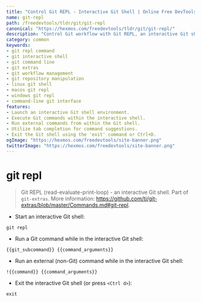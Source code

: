 ```yaml
---
title: "Control Git REPL - Interactive Git Shell | Online Free DevTools by Hexmos"
name: git-repl
path: /freedevtools/tldr/git/git-repl
canonical: "https://hexmos.com/freedevtools/tldr/git/git-repl/"
description: "Control Git workflow with Git REPL, an interactive Git shell. Execute commands, run external programs, and manage repositories efficiently. Free online tool, no registration required."
category: common
keywords:
- git repl command
- git interactive shell
- git command line
- git extras
- git workflow management
- git repository manipulation
- linux git shell
- macos git repl
- windows git repl
- command-line git interface
features:
- Launch an interactive Git shell environment.
- Execute Git commands within the interactive shell.
- Run external commands from within the Git shell.
- Utilize tab completion for command suggestions.
- Exit the Git shell using the 'exit' command or Ctrl+D.
ogImage: "https://hexmos.com/freedevtools/site-banner.png"
twitterImage: "https://hexmos.com/freedevtools/site-banner.png"
---
```


# git repl

> Git REPL (read-evaluate-print-loop) - an interactive Git shell.
> Part of `git-extras`.
> More information: <https://github.com/tj/git-extras/blob/master/Commands.md#git-repl>.

- Start an interactive Git shell:

`git repl`

- Run a Git command while in the interactive Git shell:

`{{git_subcommand}} {{command_arguments}}`

- Run an external (non-Git) command while in the interactive Git shell:

`!{{command}} {{command_arguments}}`

- Exit the interactive Git shell (or press `<Ctrl d>`):

`exit`
